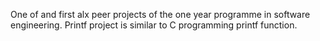 One of and first alx peer projects of the one year programme in software engineering.
Printf project is similar to C programming printf function.
